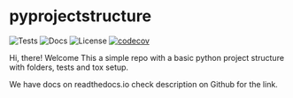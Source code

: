 # pyprojectstructure
![Tests](https://github.com/mustansirgodhrawala/pyprojectstructure/actions/workflows/tests.yml/badge.svg)
![Docs](https://img.shields.io/readthedocs/pyprojectstructure)
![License](https://img.shields.io/github/license/mustansirgodhrawala/pyprojectstructure?style=flat-square)
[![codecov](https://codecov.io/gh/mustansirgodhrawala/pyprojectstructure/branch/main/graph/badge.svg?token=8K4VQ5A3WI)](https://codecov.io/gh/mustansirgodhrawala/pyprojectstructure)

Hi, there! Welcome 
This a simple repo with a basic python project structure with folders, tests and tox setup.

We have docs on readthedocs.io check description on Github for the link.
